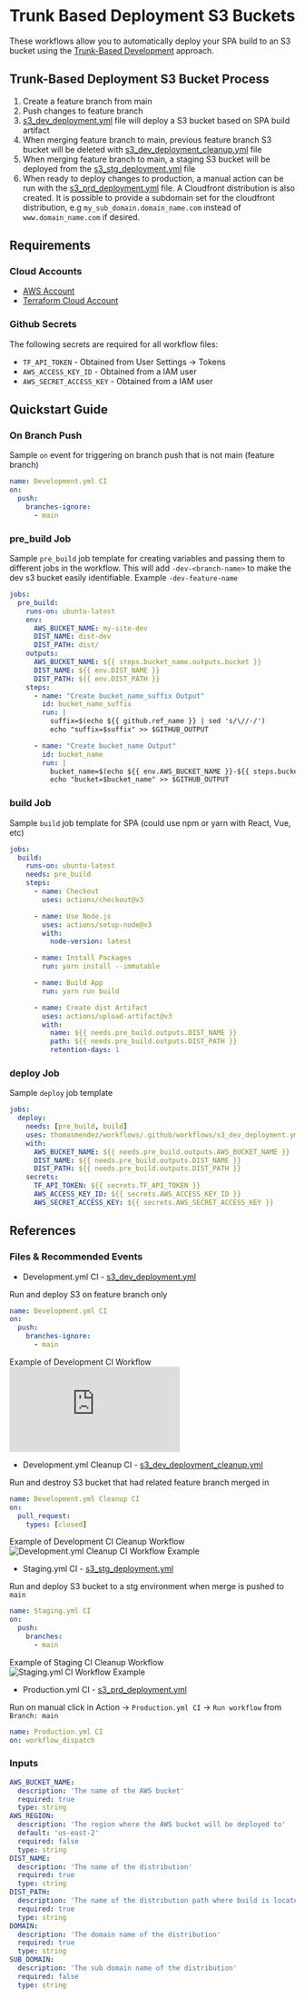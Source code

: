 # Trunk Based Deployment S3 Buckets

These workflows allow you to automatically deploy your SPA build to an S3 bucket using the [Trunk-Based Development](https://trunkbaseddevelopment.com/) approach.

## Trunk-Based Deployment S3 Bucket Process

1. Create a feature branch from main
2. Push changes to feature branch
3. [s3_dev_deployment.yml](https://github.com/thomasmendez/workflows/blob/main/.github/workflows/s3_dev_deployment.yml) file will deploy a S3 bucket based on SPA build artifact
4. When merging feature branch to main, previous feature branch S3 bucket will be deleted with [s3_dev_deployment_cleanup.yml](https://github.com/thomasmendez/workflows/blob/main/.github/workflows/s3_dev_deployment_cleanup.yml) file
5. When merging feature branch to main, a staging S3 bucket will be deployed from the [s3_stg_deployment.yml](https://github.com/thomasmendez/workflows/blob/main/.github/workflows/s3_stg_deployment.yml) file
6. When ready to deploy changes to production, a manual action can be run with the [s3_prd_deployment.yml](https://github.com/thomasmendez/workflows/blob/main/.github/workflows/s3_prd_deployment.yml) file. A Cloudfront distribution is also created. It is possible to provide a subdomain set for the cloudfront distribution, e.g `my_sub_domain.domain_name.com` instead of `www.domain_name.com` if desired. 

## Requirements

### Cloud Accounts

- [AWS Account](https://aws.amazon.com/console/)
- [Terraform Cloud Account](https://cloud.hashicorp.com/products/terraform)

### Github Secrets

The following secrets are required for all workflow files:

- `TF_API_TOKEN` - Obtained from User Settings -> Tokens
- `AWS_ACCESS_KEY_ID` - Obtained from a IAM user
- `AWS_SECRET_ACCESS_KEY` - Obtained from a IAM user

## Quickstart Guide

### On Branch Push

Sample `on` event for triggering on branch push that is not main (feature branch)

```yml
name: Development.yml CI
on:
  push:
    branches-ignore:
      - main
```

### pre_build Job

Sample `pre_build` job template for creating variables and passing them to different jobs in the workflow. This will add `-dev-<branch-name>` to make the dev s3 bucket easily identifiable. Example `-dev-feature-name`

```yml
jobs:
  pre_build:
    runs-on: ubuntu-latest
    env:
      AWS_BUCKET_NAME: my-site-dev
      DIST_NAME: dist-dev
      DIST_PATH: dist/
    outputs:
      AWS_BUCKET_NAME: ${{ steps.bucket_name.outputs.bucket }}
      DIST_NAME: ${{ env.DIST_NAME }}
      DIST_PATH: ${{ env.DIST_PATH }}
    steps:
      - name: "Create bucket_name_suffix Output"
        id: bucket_name_suffix
        run: |
          suffix=$(echo ${{ github.ref_name }} | sed 's/\//-/')
          echo "suffix=$suffix" >> $GITHUB_OUTPUT

      - name: "Create bucket_name Output"
        id: bucket_name
        run: |
          bucket_name=$(echo ${{ env.AWS_BUCKET_NAME }}-${{ steps.bucket_name_suffix.outputs.suffix }})
          echo "bucket=$bucket_name" >> $GITHUB_OUTPUT
```

### build Job

Sample `build` job template for SPA (could use npm or yarn with React, Vue, etc)

```yml
jobs:
  build:
    runs-on: ubuntu-latest
    needs: pre_build
    steps:
      - name: Checkout
        uses: actions/checkout@v3

      - name: Use Node.js
        uses: actions/setup-node@v3
        with:
          node-version: latest

      - name: Install Packages
        run: yarn install --immutable

      - name: Build App
        run: yarn run build

      - name: Create dist Artifact
        uses: actions/upload-artifact@v3
        with:
          name: ${{ needs.pre_build.outputs.DIST_NAME }}
          path: ${{ needs.pre_build.outputs.DIST_PATH }}
          retention-days: 1
```

### deploy Job

Sample `deploy` job template

```yml
jobs:
  deploy:
    needs: [pre_build, build]
    uses: thomasmendez/workflows/.github/workflows/s3_dev_deployment.yml@main
    with:
      AWS_BUCKET_NAME: ${{ needs.pre_build.outputs.AWS_BUCKET_NAME }}
      DIST_NAME: ${{ needs.pre_build.outputs.DIST_NAME }}
      DIST_PATH: ${{ needs.pre_build.outputs.DIST_PATH }}
    secrets:
      TF_API_TOKEN: ${{ secrets.TF_API_TOKEN }}
      AWS_ACCESS_KEY_ID: ${{ secrets.AWS_ACCESS_KEY_ID }}
      AWS_SECRET_ACCESS_KEY: ${{ secrets.AWS_SECRET_ACCESS_KEY }}
```

## References

### Files & Recommended Events

- Development.yml CI - [s3_dev_deployment.yml](https://github.com/thomasmendez/workflows/blob/main/.github/workflows/s3_dev_deployment.yml)

Run and deploy S3 on feature branch only

```yml
name: Development.yml CI
on:
  push:
    branches-ignore:
      - main
```

Example of Development CI Workflow ![Development.yml CI Workflow Example](https://github.com/thomasmendez/workflows/blob/main/docs/images/s3_trunk_based_development.md)

- Development.yml Cleanup CI - [s3_dev_deployment_cleanup.yml](https://github.com/thomasmendez/workflows/blob/main/.github/workflows/s3_dev_deployment_cleanup.yml)

Run and destroy S3 bucket that had related feature branch merged in

```yml
name: Development.yml Cleanup CI
on:
  pull_request:
    types: [closed]
```

Example of Development CI Cleanup Workflow ![Development.yml Cleanup CI Workflow Example](https://github.com/thomasmendez/workflows/blob/main/docs/images/dev_deployment_cleanup.png)

- Staging.yml CI - [s3_stg_deployment.yml](https://github.com/thomasmendez/workflows/blob/main/.github/workflows/s3_stg_deployment.yml)

Run and deploy S3 bucket to a stg environment when merge is pushed to `main`

```yml
name: Staging.yml CI
on:
  push:
    branches:
      - main
```

Example of Staging CI Cleanup Workflow ![Staging.yml CI Workflow Example](https://github.com/thomasmendez/workflows/blob/main/docs/images/stg_deployment.png)

- Production.yml CI - [s3_prd_deployment.yml](https://github.com/thomasmendez/workflows/blob/main/.github/workflows/s3_prd_deployment.yml)

Run on manual click in Action -> `Production.yml CI` -> `Run workflow` from `Branch: main`

```yml
name: Production.yml CI
on: workflow_dispatch
```
### Inputs

```yml
AWS_BUCKET_NAME:
  description: 'The name of the AWS bucket'
  required: true
  type: string
AWS_REGION:
  description: 'The region where the AWS bucket will be deployed to'
  default: 'us-east-2'
  required: false
  type: string
DIST_NAME:
  description: 'The name of the distribution'
  required: true
  type: string
DIST_PATH:
  description: 'The name of the distribution path where build is located'
  required: true
  type: string
DOMAIN:
  description: 'The domain name of the distribution'
  required: true
  type: string
SUB_DOMAIN:
  description: 'The sub domain name of the distribution'
  required: false
  type: string
```
